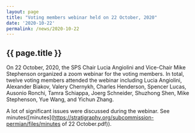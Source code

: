 ```yaml
---
layout: page
title: "Voting members webinar held on 22 October, 2020"
date: '2020-10-22'
permalink: /news/2020-10-22
---
```


## {{ page.title }}

On 22 October, 2020, the SPS Chair Lucia Angiolini and Vice-Chair Mike Stephenson organized a zoom webinar for the voting members. In total, twelve voting members attended the  webinar including Lucia Angiolini, Alexander Biakov, Valery Chernykh, Charles Henderson, Spencer Lucas, Ausonio Ronchi, Tamra Schiappa, Joerg Schneider, Shuzhong Shen, Mike  Stephenson, Yue Wang, and Yichun Zhang.  
    
A lot of significant issues were discussed during the webinar. See minutes([minutes](https://stratigraphy.org/subcommission-permian/files/minutes of 22 October.pdf)).  
